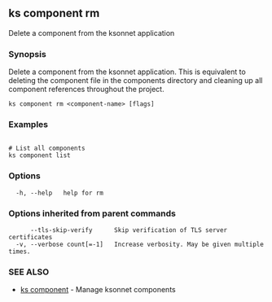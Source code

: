 ## ks component rm

Delete a component from the ksonnet application

### Synopsis

Delete a component from the ksonnet application. This is equivalent to deleting the
component file in the components directory and cleaning up all component
references throughout the project.

```
ks component rm <component-name> [flags]
```

### Examples

```

# List all components
ks component list
```

### Options

```
  -h, --help   help for rm
```

### Options inherited from parent commands

```
      --tls-skip-verify      Skip verification of TLS server certificates
  -v, --verbose count[=-1]   Increase verbosity. May be given multiple times.
```

### SEE ALSO

* [ks component](ks_component.md)	 - Manage ksonnet components

